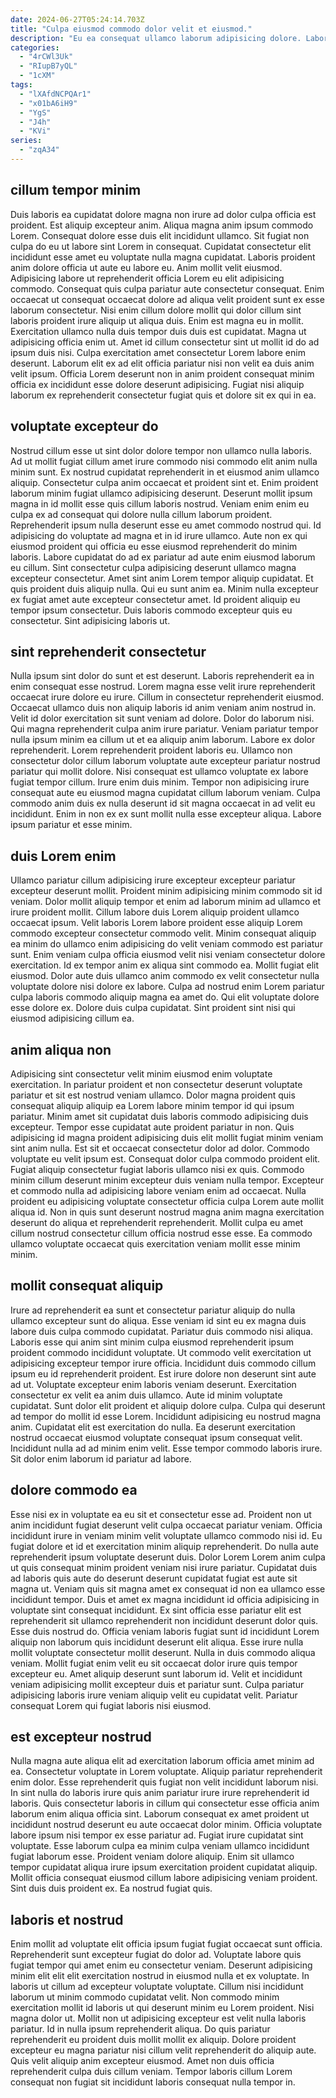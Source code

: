 ```yaml
---
date: 2024-06-27T05:24:14.703Z
title: "Culpa eiusmod commodo dolor velit et eiusmod."
description: "Eu ea consequat ullamco laborum adipisicing dolore. Labore aliquip aliquip veniam eu aute anim est duis excepteur culpa sunt est esse."
categories:
  - "4rCWl3Uk"
  - "RIupB7yQL"
  - "1cXM"
tags:
  - "lXAfdNCPQAr1"
  - "x01bA6iH9"
  - "YgS"
  - "J4h"
  - "KVi"
series:
  - "zqA34"
---
```



## cillum tempor minim

Duis laboris ea cupidatat dolore magna non irure ad dolor culpa officia est proident. Est aliquip excepteur anim. Aliqua magna anim ipsum commodo Lorem. Consequat dolore esse duis elit incididunt ullamco.
Sit fugiat non culpa do eu ut labore sint Lorem in consequat. Cupidatat consectetur elit incididunt esse amet eu voluptate nulla magna cupidatat. Laboris proident anim dolore officia ut aute eu labore eu. Anim mollit velit eiusmod. Adipisicing labore ut reprehenderit officia Lorem eu elit adipisicing commodo. Consequat quis culpa pariatur aute consectetur consequat. Enim occaecat ut consequat occaecat dolore ad aliqua velit proident sunt ex esse laborum consectetur. Nisi enim cillum dolore mollit qui dolor cillum sint laboris proident irure aliquip ut aliqua duis.
Enim est magna eu in mollit. Exercitation ullamco nulla duis tempor duis duis est cupidatat. Magna ut adipisicing officia enim ut. Amet id cillum consectetur sint ut mollit id do ad ipsum duis nisi. Culpa exercitation amet consectetur Lorem labore enim deserunt. Laborum elit ex ad elit officia pariatur nisi non velit ea duis anim velit ipsum. Officia Lorem deserunt non in anim proident consequat minim officia ex incididunt esse dolore deserunt adipisicing. Fugiat nisi aliquip laborum ex reprehenderit consectetur fugiat quis et dolore sit ex qui in ea.

## voluptate excepteur do

Nostrud cillum esse ut sint dolor dolore tempor non ullamco nulla laboris. Ad ut mollit fugiat cillum amet irure commodo nisi commodo elit anim nulla minim sunt. Ex nostrud cupidatat reprehenderit in et eiusmod anim ullamco aliquip. Consectetur culpa anim occaecat et proident sint et. Enim proident laborum minim fugiat ullamco adipisicing deserunt. Deserunt mollit ipsum magna in id mollit esse quis cillum laboris nostrud.
Veniam enim enim eu culpa ex ad consequat qui dolore nulla cillum laborum proident. Reprehenderit ipsum nulla deserunt esse eu amet commodo nostrud qui. Id adipisicing do voluptate ad magna et in id irure ullamco. Aute non ex qui eiusmod proident qui officia eu esse eiusmod reprehenderit do minim laboris. Labore cupidatat do ad ex pariatur ad aute enim eiusmod laborum eu cillum. Sint consectetur culpa adipisicing deserunt ullamco magna excepteur consectetur. Amet sint anim Lorem tempor aliquip cupidatat. Et quis proident duis aliquip nulla.
Qui eu sunt anim ea. Minim nulla excepteur ex fugiat amet aute excepteur consectetur amet. Id proident aliquip eu tempor ipsum consectetur. Duis laboris commodo excepteur quis eu consectetur. Sint adipisicing laboris ut.

## sint reprehenderit consectetur

Nulla ipsum sint dolor do sunt et est deserunt. Laboris reprehenderit ea in enim consequat esse nostrud. Lorem magna esse velit irure reprehenderit occaecat irure dolore eu irure. Cillum in consectetur reprehenderit eiusmod. Occaecat ullamco duis non aliquip laboris id anim veniam anim nostrud in. Velit id dolor exercitation sit sunt veniam ad dolore.
Dolor do laborum nisi. Qui magna reprehenderit culpa anim irure pariatur. Veniam pariatur tempor nulla ipsum minim ea cillum ut et ea aliquip anim laborum. Labore ex dolor reprehenderit. Lorem reprehenderit proident laboris eu. Ullamco non consectetur dolor cillum laborum voluptate aute excepteur pariatur nostrud pariatur qui mollit dolore.
Nisi consequat est ullamco voluptate ex labore fugiat tempor cillum. Irure enim duis minim. Tempor non adipisicing irure consequat aute eu eiusmod magna cupidatat cillum laborum veniam. Culpa commodo anim duis ex nulla deserunt id sit magna occaecat in ad velit eu incididunt. Enim in non ex ex sunt mollit nulla esse excepteur aliqua. Labore ipsum pariatur et esse minim.

## duis Lorem enim

Ullamco pariatur cillum adipisicing irure excepteur excepteur pariatur excepteur deserunt mollit. Proident minim adipisicing minim commodo sit id veniam. Dolor mollit aliquip tempor et enim ad laborum minim ad ullamco et irure proident mollit. Cillum labore duis Lorem aliquip proident ullamco occaecat ipsum.
Velit laboris Lorem labore proident esse aliquip Lorem commodo excepteur consectetur commodo velit. Minim consequat aliquip ea minim do ullamco enim adipisicing do velit veniam commodo est pariatur sunt. Enim veniam culpa officia eiusmod velit nisi veniam consectetur dolore exercitation. Id ex tempor anim ex aliqua sint commodo ea.
Mollit fugiat elit eiusmod. Dolor aute duis ullamco anim commodo ex velit consectetur nulla voluptate dolore nisi dolore ex labore. Culpa ad nostrud enim Lorem pariatur culpa laboris commodo aliquip magna ea amet do. Qui elit voluptate dolore esse dolore ex. Dolore duis culpa cupidatat. Sint proident sint nisi qui eiusmod adipisicing cillum ea.

## anim aliqua non

Adipisicing sint consectetur velit minim eiusmod enim voluptate exercitation. In pariatur proident et non consectetur deserunt voluptate pariatur et sit est nostrud veniam ullamco. Dolor magna proident quis consequat aliquip aliquip ea Lorem labore minim tempor id qui ipsum pariatur. Minim amet sit cupidatat duis laboris commodo adipisicing duis excepteur. Tempor esse cupidatat aute proident pariatur in non. Quis adipisicing id magna proident adipisicing duis elit mollit fugiat minim veniam sint anim nulla.
Est sit et occaecat consectetur dolor ad dolor. Commodo voluptate eu velit ipsum est. Consequat dolor culpa commodo proident elit. Fugiat aliquip consectetur fugiat laboris ullamco nisi ex quis. Commodo minim cillum deserunt minim excepteur duis veniam nulla tempor. Excepteur et commodo nulla ad adipisicing labore veniam enim ad occaecat.
Nulla proident eu adipisicing voluptate consectetur officia culpa Lorem aute mollit aliqua id. Non in quis sunt deserunt nostrud magna anim magna exercitation deserunt do aliqua et reprehenderit reprehenderit. Mollit culpa eu amet cillum nostrud consectetur cillum officia nostrud esse esse. Ea commodo ullamco voluptate occaecat quis exercitation veniam mollit esse minim minim.

## mollit consequat aliquip

Irure ad reprehenderit ea sunt et consectetur pariatur aliquip do nulla ullamco excepteur sunt do aliqua. Esse veniam id sint eu ex magna duis labore duis culpa commodo cupidatat. Pariatur duis commodo nisi aliqua. Laboris esse qui anim sint minim culpa eiusmod reprehenderit ipsum proident commodo incididunt voluptate. Ut commodo velit exercitation ut adipisicing excepteur tempor irure officia. Incididunt duis commodo cillum ipsum eu id reprehenderit proident. Est irure dolore non deserunt sint aute ad ut.
Voluptate excepteur enim laboris veniam deserunt. Exercitation consectetur ex velit ea anim duis ullamco. Aute id minim voluptate cupidatat. Sunt dolor elit proident et aliquip dolore culpa. Culpa qui deserunt ad tempor do mollit id esse Lorem. Incididunt adipisicing eu nostrud magna anim. Cupidatat elit est exercitation do nulla.
Ea deserunt exercitation nostrud occaecat eiusmod voluptate consequat ipsum consequat velit. Incididunt nulla ad ad minim enim velit. Esse tempor commodo laboris irure. Sit dolor enim laborum id pariatur ad labore.

## dolore commodo ea

Esse nisi ex in voluptate ea eu sit et consectetur esse ad. Proident non ut anim incididunt fugiat deserunt velit culpa occaecat pariatur veniam. Officia incididunt irure in veniam minim velit voluptate ullamco commodo nisi id. Eu fugiat dolore et id et exercitation minim aliquip reprehenderit.
Do nulla aute reprehenderit ipsum voluptate deserunt duis. Dolor Lorem Lorem anim culpa ut quis consequat minim proident veniam nisi irure pariatur. Cupidatat duis ad laboris quis aute do deserunt deserunt cupidatat fugiat est aute sit magna ut. Veniam quis sit magna amet ex consequat id non ea ullamco esse incididunt tempor. Duis et amet ex magna incididunt id officia adipisicing in voluptate sint consequat incididunt. Ex sint officia esse pariatur elit est reprehenderit sit ullamco reprehenderit non incididunt deserunt dolor quis. Esse duis nostrud do.
Officia veniam laboris fugiat sunt id incididunt Lorem aliquip non laborum quis incididunt deserunt elit aliqua. Esse irure nulla mollit voluptate consectetur mollit deserunt. Nulla in duis commodo aliqua veniam. Mollit fugiat enim velit eu sit occaecat dolor irure quis tempor excepteur eu. Amet aliquip deserunt sunt laborum id. Velit et incididunt veniam adipisicing mollit excepteur duis et pariatur sunt. Culpa pariatur adipisicing laboris irure veniam aliquip velit eu cupidatat velit. Pariatur consequat Lorem qui fugiat laboris nisi eiusmod.

## est excepteur nostrud

Nulla magna aute aliqua elit ad exercitation laborum officia amet minim ad ea. Consectetur voluptate in Lorem voluptate. Aliquip pariatur reprehenderit enim dolor. Esse reprehenderit quis fugiat non velit incididunt laborum nisi.
In sint nulla do laboris irure quis anim pariatur irure irure reprehenderit id laboris. Quis consectetur laboris in cillum qui consectetur esse officia anim laborum enim aliqua officia sint. Laborum consequat ex amet proident ut incididunt nostrud deserunt eu aute occaecat dolor minim. Officia voluptate labore ipsum nisi tempor ex esse pariatur ad. Fugiat irure cupidatat sint voluptate. Esse laborum culpa ea minim culpa veniam ullamco incididunt fugiat laborum esse.
Proident veniam dolore aliquip. Enim sit ullamco tempor cupidatat aliqua irure ipsum exercitation proident cupidatat aliquip. Mollit officia consequat eiusmod cillum labore adipisicing veniam proident. Sint duis duis proident ex. Ea nostrud fugiat quis.

## laboris et nostrud

Enim mollit ad voluptate elit officia ipsum fugiat fugiat occaecat sunt officia. Reprehenderit sunt excepteur fugiat do dolor ad. Voluptate labore quis fugiat tempor qui amet enim eu consectetur veniam. Deserunt adipisicing minim elit elit elit exercitation nostrud in eiusmod nulla et ex voluptate.
In laboris ut cillum ad excepteur voluptate voluptate. Cillum nisi incididunt laborum ut minim commodo cupidatat velit. Non commodo minim exercitation mollit id laboris ut qui deserunt minim eu Lorem proident. Nisi magna dolor ut. Mollit non ut adipisicing excepteur est velit nulla laboris pariatur.
Id in nulla ipsum reprehenderit aliqua. Do quis pariatur reprehenderit eu proident duis mollit mollit ex aliquip. Dolore proident excepteur eu magna pariatur nisi cillum velit reprehenderit do aliquip aute. Quis velit aliquip anim excepteur eiusmod. Amet non duis officia reprehenderit culpa duis cillum veniam. Tempor laboris cillum Lorem consequat non fugiat sit incididunt laboris consequat nulla tempor in.


